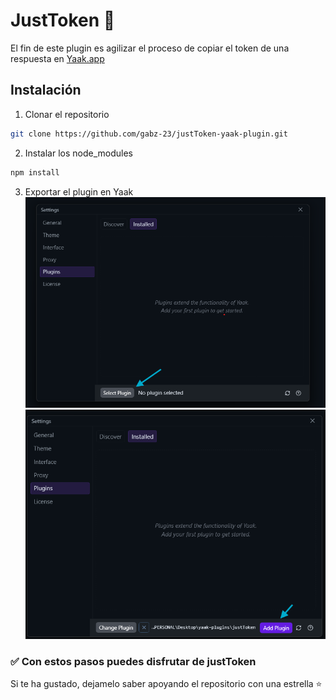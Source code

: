 # JustToken 📄

El fin de este plugin es agilizar el proceso de copiar el token de una respuesta en [Yaak.app](https://yaak.app/)

## Instalación

1. Clonar el repositorio

```bash
git clone https://github.com/gabz-23/justToken-yaak-plugin.git
```

2. Instalar los node_modules

```bash
npm install
```

3. Exportar el plugin en Yaak ![addplugin](./src/assets/addplugin-1.png) ![addplugin](./src/assets/addplugin-2.png)

### ✅ Con estos pasos puedes disfrutar de justToken

Si te ha gustado, dejamelo saber apoyando el repositorio con una estrella ⭐
